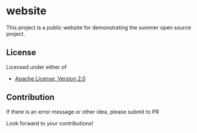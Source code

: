 # website

This project is a public website for demonstrating the summer open source project.

## License

Licensed under either of

- [Apache License, Version 2.0](http://www.apache.org/licenses/LICENSE-2.0)

## Contribution

If there is an error message or other idea, please submit to PR

Look forward to your contributions!
